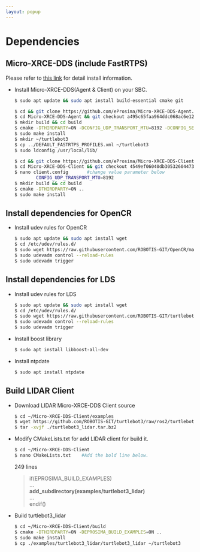 ```yaml
---
layout: popup
---
```


# Dependencies
## Micro-XRCE-DDS (include FastRTPS)
Please refer to [this link](https://micro-xrce-dds.readthedocs.io/en/latest/installation.html) for detail install information.

- Install Micro-XRCE-DDS(Agent & Client) on your SBC.

  ```bash
  $ sudo apt update && sudo apt install build-essential cmake git
  ```

  ```bash
  $ cd && git clone https://github.com/eProsima/Micro-XRCE-DDS-Agent.git
  $ cd Micro-XRCE-DDS-Agent && git checkout a495c65faa964ddc068ac6e1249f17f5c9f92787
  $ mkdir build && cd build
  $ cmake -DTHIRDPARTY=ON -DCONFIG_UDP_TRANSPORT_MTU=8192 -DCONFIG_SERIAL_TRANSPORT_MTU=8192 ..
  $ sudo make install
  $ mkdir ~/turtlebot3
  $ cp ../DEFAULT_FASTRTPS_PROFILES.xml ~/turtlebot3
  $ sudo ldconfig /usr/local/lib/
  ```

  ```bash
  $ cd && git clone https://github.com/eProsima/Micro-XRCE-DDS-Client.git
  $ cd Micro-XRCE-DDS-Client && git checkout 4549ef06040db30532604473f9aac20f9ad1559f
  $ nano client.config       #change value parameter below
          CONFIG_UDP_TRANSPORT_MTU=8192
  $ mkdir build && cd build
  $ cmake -DTHIRDPARTY=ON ..
  $ sudo make install
  ```

## Install dependencies for OpenCR
- Install udev rules for OpenCR

  ```bash
  $ sudo apt update && sudo apt install wget
  $ cd /etc/udev/rules.d/
  $ sudo wget https://raw.githubusercontent.com/ROBOTIS-GIT/OpenCR/master/99-opencr-cdc.rules
  $ sudo udevadm control --reload-rules
  $ sudo udevadm trigger
  ```

## Install dependencies for LDS
- Install udev rules for LDS

  ```bash
  $ sudo apt update && sudo apt install wget
  $ cd /etc/udev/rules.d/
  $ sudo wget https://raw.githubusercontent.com/ROBOTIS-GIT/turtlebot3/master/turtlebot3_bringup/99-turtlebot3-cdc.rules
  $ sudo udevadm control --reload-rules
  $ sudo udevadm trigger
  ```

- Install boost library

  ```bash
  $ sudo apt install libboost-all-dev
  ```

- Install ntpdate

  ```bash
  $ sudo apt install ntpdate
  ```

## Build LIDAR Client
- Download LIDAR Micro-XRCE-DDS Client source

  ```bash
  $ cd ~/Micro-XRCE-DDS-Client/examples
  $ wget https://github.com/ROBOTIS-GIT/turtlebot3/raw/ros2/turtlebot3_lidar/turtlebot3_lidar.tar.bz2
  $ tar -xvjf ./turtlebot3_lidar.tar.bz2
  ```

- Modify CMakeLists.txt for add LIDAR client for build it.

  ```bash
  $ cd ~/Micro-XRCE-DDS-Client
  $ nano CMakeLists.txt    #Add the bold line below.
  ```
  
  249 lines
  > if(EPROSIMA_BUILD_EXAMPLES)  
  > ...  
  > **add_subdirectory(examples/turtlebot3_lidar)**  
  > ...  
  > endif()

- Build turtlebot3_lidar

  ```bash
  $ cd ~/Micro-XRCE-DDS-Client/build
  $ cmake -DTHIRDPARTY=ON -DEPROSIMA_BUILD_EXAMPLES=ON ..
  $ sudo make install
  $ cp ./examples/turtlebot3_lidar/turtlebot3_lidar ~/turtlebot3
  ```
